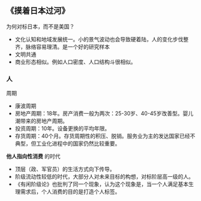 
## 《摸着日本过河》

为何对标日本，而不是美国？
- 文化认知和地域发展统一。小的景气波动也会导致硬着陆，人的变化步伐整齐，脉络容易理清。是一个好的研究样本
- 文明共通
- 商业形态相似。例如人口密度、人口结构斗很相似。

### 人

周期
- 康波周期
- 房地产周期：18年。房产消费一般为两次：25-30岁、40-45岁改善型。婴儿潮带来的房地产周期。
- 投资周期：10年。设备更换的平均年限。
- 存货周期：40个月。存货周期性的积压、脱销。服务业为主的发达国家已经不典型，但工业化进程中的国家仍然比较重要。

**他人指向性消费** 的时代
- 顶层（政、军官员）的生活方式向下传导。
- 阶级流动性较低的时代，大部分人对未来目标的构想，对标阶层高一级的人。
- 《有闲阶级论》也批判了同一个现象，认为这个现象是，当一个人满足基本生理需求后，个人消费的目的是打造个人标签。